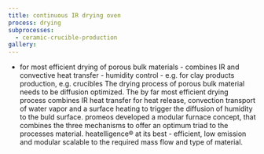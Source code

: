 ```yaml
---
title: continuous IR drying oven
process: drying
subprocesses:
  - ceramic-crucible-production
gallery:
---
```


- for most efficient drying of porous bulk materials  - combines IR and convective heat transfer - humidity control  - e.g. for clay products production, e.g. crucibles     The drying process of porous bulk material needs to be diffusion optimized. The by far most efficient drying process combines IR heat transfer for heat release, convection transport  of water vapor and a surface heating to trigger the diffusion of humidity to the buld surface. promeos developed a modular furnace concept, that combines the three mechanisms to offer an optimum triad to the processes material. heatelligence® at its best  -  efficient, low emission and modular scalable to the required mass flow and type of material.

